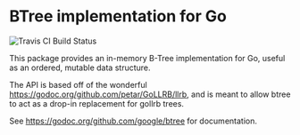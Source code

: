# BTree implementation for Go

![Travis CI Build Status](https://api.travis-ci.org/google/btree.svg?branch=master)

This package provides an in-memory B-Tree implementation for Go, useful as
an ordered, mutable data structure.

The API is based off of the wonderful
https://godoc.org/github.com/petar/GoLLRB/llrb, and is meant to allow btree to
act as a drop-in replacement for gollrb trees.

See https://godoc.org/github.com/google/btree for documentation.
